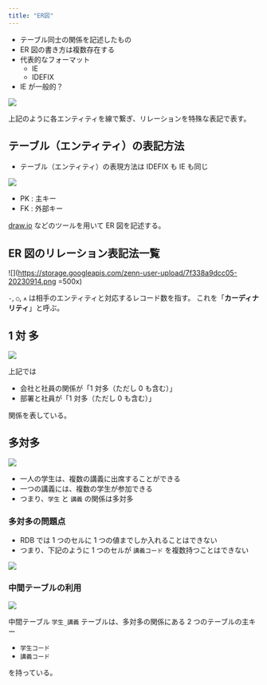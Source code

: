 ```yaml
---
title: "ER図"
---
```


- テーブル同士の関係を記述したもの
- ER 図の書き方は複数存在する
- 代表的なフォーマット
  - IE
  - IDEFIX
- IE が一般的？

![](https://storage.googleapis.com/zenn-user-upload/81c8c68fab7e-20230914.png)

上記のように各エンティティを線で繋ぎ、リレーションを特殊な表記で表す。

## テーブル（エンティティ）の表記方法

- テーブル（エンティティ）の表現方法は IDEFIX も IE も同じ

![](https://storage.googleapis.com/zenn-user-upload/e8c573dd3016-20230914.png)

- PK : 主キー
- FK : 外部キー

[draw.io](https://tgg.jugani-japan.com/tsujike/2021/02/er4/) などのツールを用いて ER 図を記述する。

## ER 図のリレーション表記法一覧

![](https://storage.googleapis.com/zenn-user-upload/7f338a9dcc05-20230914.png =500x)

`-`, `○`, `⩚` は相手のエンティティと対応するレコード数を指す。
これを「**カーディナリティ**」と呼ぶ。

## 1 対 多

![](https://storage.googleapis.com/zenn-user-upload/d6e2d3d428d1-20230914.png)

上記では

- 会社と社員の関係が「1 対多（ただし 0 も含む）」
- 部署と社員が「1 対多（ただし 0 も含む）」

関係を表している。

## 多対多

![](https://storage.googleapis.com/zenn-user-upload/0c4478a619a3-20230914.png)

- 一人の学生は、複数の講義に出席することができる
- 一つの講義には、複数の学生が参加できる
- つまり、`学生` と `講義` の関係は多対多

### 多対多の問題点

- RDB では 1 つのセルに 1 つの値までしか入れることはできない
- つまり、下記のように 1 つのセルが `講義コード` を複数持つことはできない

![](https://storage.googleapis.com/zenn-user-upload/4c2bf293f4e3-20230914.png)

### 中間テーブルの利用

![](https://storage.googleapis.com/zenn-user-upload/c6817285f708-20230914.png)

中間テーブル `学生_講義` テーブルは、多対多の関係にある 2 つのテーブルの主キー

- `学生コード`
- `講義コード`

を持っている。
